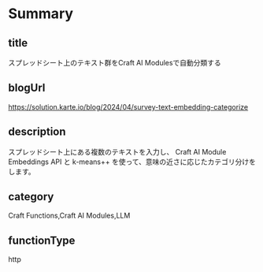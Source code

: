# Summary

## title

スプレッドシート上のテキスト群をCraft AI Modulesで自動分類する

## blogUrl

https://solution.karte.io/blog/2024/04/survey-text-embedding-categorize

## description

スプレッドシート上にある複数のテキストを入力し、 Craft AI Module Embeddings API と k-means++ を使って、意味の近さに応じたカテゴリ分けをします。

## category

Craft Functions,Craft AI Modules,LLM

## functionType

http